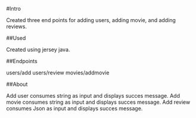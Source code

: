 #Intro

Created three end points for adding users, adding movie, and adding reviews.

##Used 

Created using jersey java.

##Endpoints

users/add
users/review
movies/addmovie

##About

Add user consumes string as input and displays succes message.
Add movie consumes string as input and displays succes message.
Add review consumes Json as input and displays succes message.


